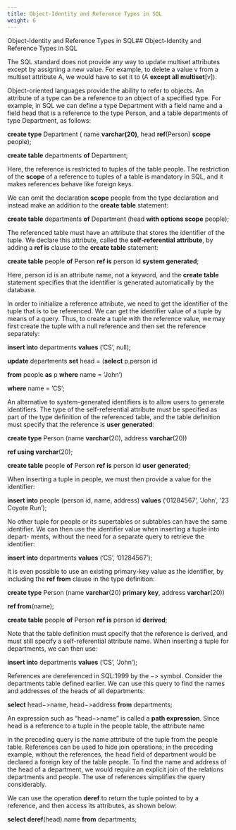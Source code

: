 ```yaml
---
title: Object-Identity and Reference Types in SQL
weight: 6
---
```


Object-Identity and Reference Types in SQL## Object-Identity and Reference Types in SQL

The SQL standard does not provide any way to update multiset attributes except by assigning a new value. For example, to delete a value v from a multiset attribute A, we would have to set it to (A **except all multiset**[v]).

Object-oriented languages provide the ability to refer to objects. An attribute of a type can be a reference to an object of a specified type. For example, in SQL we can define a type Department with a field name and a field head that is a reference to the type Person, and a table departments of type Department, as follows:

**create type** Department ( name **varchar(20)**, head **ref**(Person) **scope** people);

**create table** departments **of** Department;

Here, the reference is restricted to tuples of the table people. The restriction of the **scope** of a reference to tuples of a table is mandatory in SQL, and it makes references behave like foreign keys.

We can omit the declaration **scope** people from the type declaration and instead make an addition to the **create table** statement:

**create table** departments **of** Department (head **with options scope** people);

The referenced table must have an attribute that stores the identifier of the tuple. We declare this attribute, called the **self-referential attribute**, by adding a **ref is** clause to the **create table** statement:

**create table** people **of** Person **ref is** person id **system generated**;

Here, person id is an attribute name, not a keyword, and the **create table** statement specifies that the identifier is generated automatically by the database.

In order to initialize a reference attribute, we need to get the identifier of the tuple that is to be referenced. We can get the identifier value of a tuple by means of a query. Thus, to create a tuple with the reference value, we may first create the tuple with a null reference and then set the reference separately:  

**insert into** departments **values** (’CS’, null);

**update** departments **set** head \= (**select** p.person id

**from** people **as** p **where** name \= ’John’)

**where** name \= ’CS’;

An alternative to system-generated identifiers is to allow users to generate identifiers. The type of the self-referential attribute must be specified as part of the type definition of the referenced table, and the table definition must specify that the reference is **user generated**:

**create type** Person (name **varchar**(20), address **varchar**(20))

**ref using varchar**(20);

**create table** people **of** Person **ref is** person id **user generated**;

When inserting a tuple in people, we must then provide a value for the identifier:

**insert into** people (person id, name, address) **values** (’01284567’, ’John’, ’23 Coyote Run’);

No other tuple for people or its supertables or subtables can have the same identifier. We can then use the identifier value when inserting a tuple into depart- ments, without the need for a separate query to retrieve the identifier:

**insert into** departments **values** (’CS’, ’01284567’);

It is even possible to use an existing primary-key value as the identifier, by including the **ref from** clause in the type definition:

**create type** Person (name **varchar**(20) **primary key**, address **varchar**(20))

**ref from**(name);

**create table** people **of** Person **ref is** person id **derived**;  

Note that the table definition must specify that the reference is derived, and must still specify a self-referential attribute name. When inserting a tuple for departments, we can then use:

**insert into** departments **values** (’CS’, ’John’);

References are dereferenced in SQL:1999 by the −> symbol. Consider the departments table defined earlier. We can use this query to find the names and addresses of the heads of all departments:

**select** head−>name, head−>address **from** departments;

An expression such as “head−>name” is called a **path expression**. Since head is a reference to a tuple in the people table, the attribute name

in the preceding query is the name attribute of the tuple from the people table. References can be used to hide join operations; in the preceding example, without the references, the head field of department would be declared a foreign key of the table people. To find the name and address of the head of a department, we would require an explicit join of the relations departments and people. The use of references simplifies the query considerably.

We can use the operation **deref** to return the tuple pointed to by a reference, and then access its attributes, as shown below:

**select deref**(head).name **from** departments;

